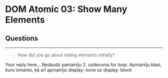 # DOM Atomic 03: Show Many Elements

## Questions

---

> How did you go about hiding elements initially?

Your reply here...
Nedaudz pamainīju 2. uzdevuma for loop. Apmainīju klasi, kuru izmanto, kā arī apmainīju display: none uz display: block